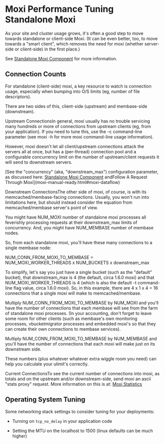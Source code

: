 # Moxi Performance Tuning Standalone Moxi

As your site and cluster usage grows, it's often a good step to move towards
standalone or client-side Moxi. (It can be even better, too, to move towards a
"smart client", which removes the need for moxi (whether server-side or
client-side) in the first place.)

See [Standalone Moxi Component](moxi-manual-ready.html#moxi-standalone) for more
information.

<a id="moxi-performance-conncounts"></a>

## Connection Counts

For standalone (client-side) moxi, a key resource to watch is connection usage,
especially when bumping into O/S limits (eg, number of file descriptors).

There are two sides of this, client-side (upstream) and membase-side
(downstream).

Upstream ConnectionsIn general, moxi usually has no trouble servicing many
hundreds or more of connections from upstream clients (eg, from your
application). If you need to tune this, use the -c command-line parameter (see
moxi -h for more moxi command-line usage information).

However, moxi doesn't let all client/upstream connections attack the servers all
at once, but has a (per-thread) connection pool and a configurable concurrency
limit on the number of upstream/client requests it will send to downstream
servers.

[See the "concurrency" (aka, "downstream\_max") configuration parameter, as
discussed here: [Standalone Moxi
Component](moxi-manual-ready.html#moxi-standalone) andFollow A Request Through
Moxi](moxi-manual-ready.html#moxi-dataflow)

Downstream ConnectionsThe other side of moxi, of course, is with its
memcached/membase-facing connections. Usually, you won't run into limitations
here, but should instead consider the equation from memcached/membase server's
point of view.

You might have NUM\_MOXI number of standalone moxi processes all feverishly
processing requests at their downstream\_max limits of concurrency. And, you
might have NUM\_MEMBASE number of membase nodes.

So, from each standalone moxi, you'll have these many connections to a single
membase node:

NUM\_CONN\_FROM\_MOXI\_TO\_MEMBASE = NUM\_MOXI\_WORKER\_THREADS x NUM\_BUCKETS x
downstream\_max

To simplify, let's say you just have a single bucket (such as the "default"
bucket), that downstream\_max is 4 (the default, circa 1.6.0 moxi) and that
NUM\_MOXI\_WORKER\_THREADS is 4 (which is also the default -t command-line flag
value, circa 1.6.0 moxi). So, in this example, there are 4 x 1 x 4 = 16
connections that a single moxi will make to memcached/membase.

Multiply NUM\_CONN\_FROM\_MOXI\_TO\_MEMBASE by NUM\_MOXI and you'll have the
number of connections that each membase will see from the farm of standalone
moxi processes. (In your accounting, don't forget to leave some room for other
clients (such as membase's own monitoring processes, vbucketmigrator processes
and embedded moxi's so that they can create their own connections to membase
services).

Multiply NUM\_CONN\_FROM\_MOXI\_TO\_MEMBASE by NUM\_MEMBASE and you'll have the
number of connections that each moxi will make just on its downstream side.

These numbers (plus whatever whatever extra wiggle room you need) can help you
calculate your ulimit's correctly.

Current ConnectionsTo see the current number of connections into moxi, as totals
and on the upstream and/or downstream-side, send moxi an ascii "stats proxy"
request. More information on this is at: [Moxi
Statistics](moxi-manual-ready.html#moxi-statistics)

<a id="moxi-performance-ostuning"></a>

## Operating System Tuning

Some networking stack settings to consider tuning for your deployments:

 * Turning on `tcp_no_delay` in your application code

 * Setting the MTU on the localhost to 1500 (linux defaults can be much higher)

<a id="moxi-statistics"></a>

